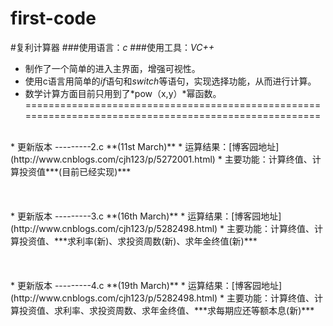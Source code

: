 # first-code
#复利计算器
###使用语言：*c*
###使用工具：*VC++*
</br>
*  制作了一个简单的进入主界面，增强可视性。
*  使用c语言用简单的*if*语句和*switch*等语句，实现选择功能，从而进行计算。
*  数学计算方面目前只用到了*pow（x,y）*幂函数。
======================================================================================================
</br>
* 更新版本 ---------2.c   **(11st March)**
* 运算结果：[博客园地址](http://www.cnblogs.com/cjh123/p/5272001.html) 
* 主要功能：计算终值、计算投资值***(目前已经实现)***
</br>
</br>
</br>
</br>
* 更新版本 ---------3.c   **(16th March)**
* 运算结果：[博客园地址](http://www.cnblogs.com/cjh123/p/5282498.html) 
* 主要功能：计算终值、计算投资值、***求利率(新)、求投资周数(新)、求年金终值(新)***
</br>
</br>
</br>
</br>
* 更新版本 ---------4.c   **(19th March)**
* 运算结果：[博客园地址](http://www.cnblogs.com/cjh123/p/5282498.html) 
* 主要功能：计算终值、计算投资值、求利率、求投资周数、求年金终值、***求每期应还等额本息(新)***
</br>
</br>
